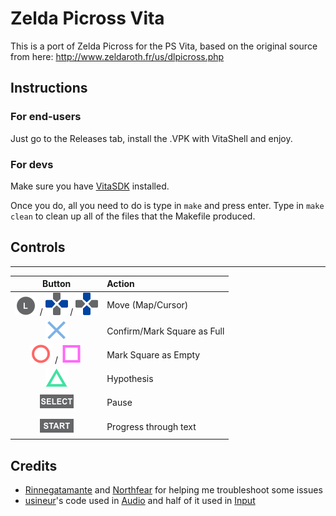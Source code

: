 # Zelda Picross Vita

This is a port of Zelda Picross for the PS Vita, based on the original source from here: http://www.zeldaroth.fr/us/dlpicross.php

## Instructions

### For end-users
Just go to the Releases tab, install the .VPK with VitaShell and enjoy.

### For devs
Make sure you have [VitaSDK](https://vitasdk.org/) installed.

Once you do, all you need to do is type in ``make`` and press enter.
Type in ``make clean`` to clean up all of the files that the Makefile produced.

## Controls
-----------------

|             Button             | Action                       |
|:------------------------------:|:--------------               |
| ![joysl] / ![dpadh] / ![dpadv] | Move (Map/Cursor)            |
|            ![cross]            | Confirm/Mark Square as Full  |
|      ![circl] / ![squar]       | Mark Square as Empty         |
|            ![trian]            | Hypothesis                   |
|            ![selec]            | Pause                        |
|            ![start]            | Progress through text        |

## Credits
- [Rinnegatamante](https://github.com/Rinnegatamante/) and [Northfear](https://github.com/Northfear/) for helping me troubleshoot some issues
- [usineur](https://github.com/usineur)'s code used in [Audio](https://github.com/hatoving/zeldapicross_vita/blob/main/src/Audio.cpp) and half of it used in [Input](https://github.com/hatoving/zeldapicross_vita/blob/main/src/Keyboard.cpp)

[cross]: https://raw.githubusercontent.com/v-atamanenko/sdl2sand/master/img/cross.svg "Cross"
[circl]: https://raw.githubusercontent.com/v-atamanenko/sdl2sand/master/img/circle.svg "Circle"
[squar]: https://raw.githubusercontent.com/v-atamanenko/sdl2sand/master/img/square.svg "Square"
[trian]: https://raw.githubusercontent.com/v-atamanenko/sdl2sand/master/img/triangle.svg "Triangle"
[joysl]: https://raw.githubusercontent.com/v-atamanenko/sdl2sand/master/img/joystick-left.svg "Left Joystick"
[dpadh]: https://raw.githubusercontent.com/v-atamanenko/sdl2sand/master/img/dpad-left-right.svg "D-Pad Left/Right"
[dpadv]: https://raw.githubusercontent.com/v-atamanenko/sdl2sand/master/img/dpad-top-down.svg "D-Pad Up/Down"
[selec]: https://raw.githubusercontent.com/v-atamanenko/sdl2sand/master/img/dpad-select.svg "Select"
[start]: https://raw.githubusercontent.com/v-atamanenko/sdl2sand/master/img/dpad-start.svg "Start"
[trigl]: https://raw.githubusercontent.com/v-atamanenko/sdl2sand/master/img/trigger-left.svg "Left Trigger"
[trigr]: https://raw.githubusercontent.com/v-atamanenko/sdl2sand/master/img/trigger-right.svg "Right Trigger"
